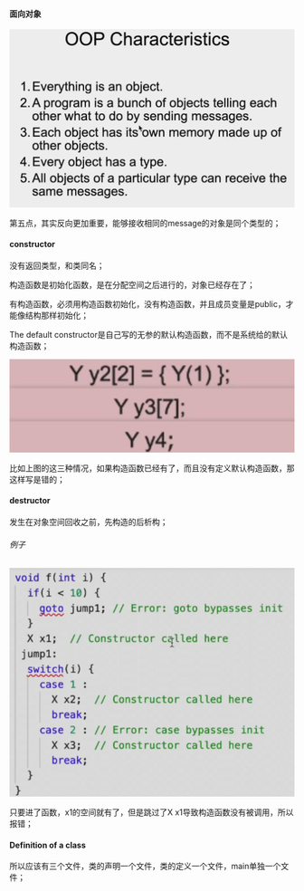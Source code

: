 ```toc
```

#### 面向对象

![image-20221110221252487](../../img/test/image-20221110221252487.png)

第五点，其实反向更加重要，能够接收相同的message的对象是同个类型的；

#### constructor
没有返回类型，和类同名；

构造函数是初始化函数，是在分配空间之后进行的，对象已经存在了；

有构造函数，必须用构造函数初始化，没有构造函数，并且成员变量是public，才能像结构那样初始化；

The default constructor是自己写的无参的默认构造函数，而不是系统给的默认构造函数；

![image-20221111201013985](../../img/test/image-20221111201013985.png)

比如上图的这三种情况，如果构造函数已经有了，而且没有定义默认构造函数，那这样写是错的；

#### destructor
发生在对象空间回收之前，先构造的后析构；

###### 例子

![image-20221111201754837](../../img/test/image-20221111201754837.png)

只要进了函数，x1的空间就有了，但是跳过了X x1导致构造函数没有被调用，所以报错；

#### Definition of a class
所以应该有三个文件，类的声明一个文件，类的定义一个文件，main单独一个文件；

